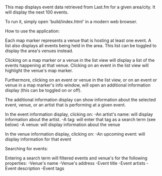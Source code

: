 This map displays event data retrieved from Last.fm for a given area/city.
It will display the next 100 events.

To run it, simply open 'build/index.html' in a modern web browser.

How to use the application:

Each map marker represents a venue that is hosting at least one event.
A list also displays all events being held in the area.
This list can be toggled to display the area's venues instead.

Clicking on a map marker or a venue in the list view will display a list of the events happening at that venue.
Clicking on an event in the list view will highlight the venue's map marker.

Furthermore, clicking on an event or venue in the list view, or on an event or venue in a map marker's info window, will
open an additional information display (this can be toggled on or off).

The additional information display can show information about the selected event, venue, or an artist that is performing
at a given event.

In the event information display, clicking on:
    -An artist's name: will display information about the artist.
    -A tag: will enter that tag as a search term (see below)
    -A venue: will display information about the venue

In the venue information display, clicking on:
    -An upcoming event: will display information for that event


Searching for events:

Entering a search term will filtered events and venue's for the following properties:
    -Venue's name
    -Venue's address
    -Event title
    -Event artists
    -Event description
    -Event tags